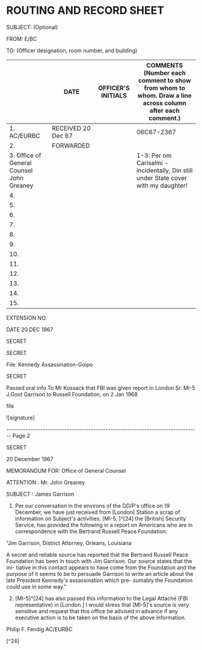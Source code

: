 # ROUTING AND RECORD SHEET

SUBJECT: (Optional)

FROM: E/BC

TO: (Officer designation, room number, and building)

|                                           | DATE               | OFFICER'S INITIALS | COMMENTS (Number each comment to show from whom to whom. Draw a line across column after each comment.) |
| ----------------------------------------- | ------------------ | ------------------ | ------------------------------------------------------------------------------------------------------- |
| 1. AC/EURBC                               | RECEIVED 20 Dec 67 |                    | 06C67-2367                                                                                              |
| 2.                                        | FORWARDED          |                    |                                                                                                         |
| 3. Office of General Counsel John Greaney |                    |                    | 1-3: Per om Carisalmi - incidentally, Din still under State cover with my daughter!                     |
| 4.                                        |                    |                    |                                                                                                         |
| 5.                                        |                    |                    |                                                                                                         |
| 6.                                        |                    |                    |                                                                                                         |
| 7.                                        |                    |                    |                                                                                                         |
| 8.                                        |                    |                    |                                                                                                         |
| 9.                                        |                    |                    |                                                                                                         |
| 10.                                       |                    |                    |                                                                                                         |
| 11.                                       |                    |                    |                                                                                                         |
| 12.                                       |                    |                    |                                                                                                         |
| 13.                                       |                    |                    |                                                                                                         |
| 14.                                       |                    |                    |                                                                                                         |
| 15.                                       |                    |                    |                                                                                                         |


EXTENSION NO.

DATE 20 DEC 1967

SECRET

SECRET

File: Kennedy Assassination-Goipo

SECRET

Passed oral info To Mr Kossack that FBI was given report in London Sr. MI-5 J.Gout Garrison to Russell Foundation, on 2 Jan 1968

file

![signature]


-------------------------------------------------------------------------------- Page 2

SECRET

20 December 1967

MEMORANDUM FOR: Office of General Counsel

ATTENTION : Mr. John Greaney

SUBJECT : James Garrison

1. Per our conversation in the environs of the DD/P's office on 19 December, we have just received from [London] Station a scrap of information on Subject's activities. [MI-5, ]^[24] the [British] Security Service, has provided the following in a report on Americans who are in correspondence with the Bertrand Russell Peace Foundation:

"Jim Garrison, District Attorney, Orleans, Louisiana

A secret and reliable source has reported that the Bertrand Russell Peace Foundation has been in touch with Jim Garrison. Our source states that the ini- tiative in this contact appears to have come from the Foundation and the purpose of it seems to be to persuade Garrison to write an article about the late President Kennedy's assassination which pre- sumably the Foundation could use in some way."

2. [MI-5]^[24] has also passed this information to the Legal Attaché (FBI representative) in [London.] I would stress that [MI-5]'s source is very sensitive and request that this office be advised in advance if any executive action is to be taken on the basis of the above information.

Philip F. Fendig
AC/EURBC

[^24]
